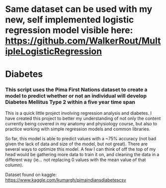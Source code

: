 # Same dataset can be used with my new, self implemented logistic regression model visible here: https://github.com/WalkerRout/MultipleLogisticRegression


# Diabetes

### This script uses the Pima First Nations dataset to create a model to predict whether or not an individual will develop Diabetes Mellitus Type 2 within a five year time span

This is a quick little project involving regression analysis and diabetes. I have created this project to better my understanding of not only the content currently being covered in my anatomy and physiology course, but also to practice working with simple regression models and common libraries.

So far, this model is able to predict values with a ~75% accuracy (not bad given the lack of data and size of the model, but not great).
There are several ways to optimize this model. A few I can think of off the top of my head would be gathering more data to train it on, and cleaning the data in a different way (ie... not replacing 0 values with the mean value of that column). 

Dataset found on kaggle: https://www.kaggle.com/kumargh/pimaindiansdiabetescsv
